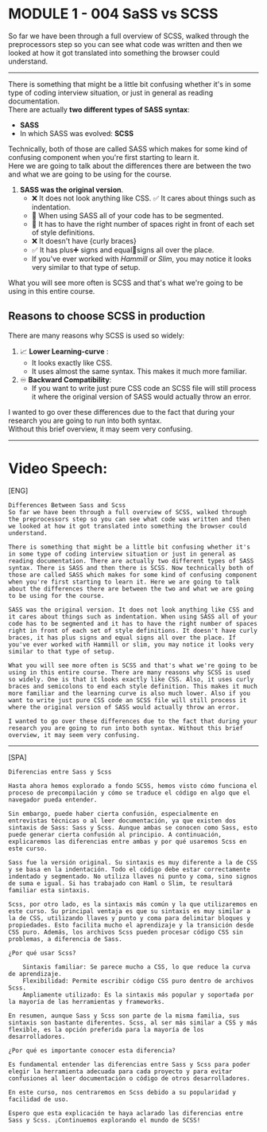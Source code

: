 # MODULE 1 - 004 SaSS vs SCSS
So far we have been through a full overview of SCSS, walked through the preprocessors step so you can see what code was written and then we looked at how it got translated into something the browser could understand.  
***
There is something that might be a little bit confusing whether it's in some type of coding interview situation, or just in general as reading documentation.  
There are actually **two different types of SASS syntax**:
- **SASS**
- In which SASS was evolved: **SCSS**

Technically, both of those are called SASS which makes for some kind of confusing component when you're first starting to learn it.  
Here we are going to talk about the differences there are between the two and what we are going to be using for the course.  

1. **SASS was the original version**.
   - ❌ It does not look anything like CSS. ✅ It cares about things such as indentation.
   - 🫵 When using SASS all of your code has to be segmented.
   - 🫵 It has to have the right number of spaces right in front of each set of style definitions.
   - ❌ It doesn't have {curly braces}
   - ✅ It has plus➕ signs and equal🟰signs all over the place.
   - If you've ever worked with *Hammill* or *Slim*, you may notice it looks very similar to that type of setup.

What you will see more often is SCSS and that's what we're going to be using in this entire course.  

## Reasons to choose SCSS in production
There are many reasons why SCSS is used so widely:
1. 📈 **Lower Learning-curve** :
   * It looks exactly like CSS.
   * It uses almost the same syntax. This makes it much more familiar.
2. ♾️ **Backward Compatibility**:
   * If you want to write just pure CSS code an SCSS file will still process it where the original version of SASS would actually throw an error.

I wanted to go over these differences due to the fact that during your research you are going to run into both syntax.  
Without this brief overview, it may seem very confusing.
***
# Video Speech:
[ENG]
```text
Differences Between Sass and Scss
So far we have been through a full overview of SCSS, walked through the preprocessors step so you can see what code was written and then we looked at how it got translated into something the browser could understand.

There is something that might be a little bit confusing whether it's in some type of coding interview situation or just in general as reading documentation. There are actually two different types of SASS syntax. There is SASS and then there is SCSS. Now technically both of those are called SASS which makes for some kind of confusing component when you're first starting to learn it. Here we are going to talk about the differences there are between the two and what we are going to be using for the course.

SASS was the original version. It does not look anything like CSS and it cares about things such as indentation. When using SASS all of your code has to be segmented and it has to have the right number of spaces right in front of each set of style definitions. It doesn't have curly braces, it has plus signs and equal signs all over the place. If you've ever worked with Hammill or slim, you may notice it looks very similar to that type of setup.

What you will see more often is SCSS and that's what we're going to be using in this entire course. There are many reasons why SCSS is used so widely. One is that it looks exactly like CSS. Also, it uses curly braces and semicolons to end each style definition. This makes it much more familiar and the learning curve is also much lower. Also if you want to write just pure CSS code an SCSS file will still process it where the original version of SASS would actually throw an error.

I wanted to go over these differences due to the fact that during your research you are going to run into both syntax. Without this brief overview, it may seem very confusing.
```
***
[SPA]
```
Diferencias entre Sass y Scss

Hasta ahora hemos explorado a fondo SCSS, hemos visto cómo funciona el proceso de precompilación y cómo se traduce el código en algo que el navegador pueda entender.

Sin embargo, puede haber cierta confusión, especialmente en entrevistas técnicas o al leer documentación, ya que existen dos sintaxis de Sass: Sass y Scss. Aunque ambas se conocen como Sass, esto puede generar cierta confusión al principio. A continuación, explicaremos las diferencias entre ambas y por qué usaremos Scss en este curso.

Sass fue la versión original. Su sintaxis es muy diferente a la de CSS y se basa en la indentación. Todo el código debe estar correctamente indentado y segmentado. No utiliza llaves ni punto y coma, sino signos de suma e igual. Si has trabajado con Haml o Slim, te resultará familiar esta sintaxis.

Scss, por otro lado, es la sintaxis más común y la que utilizaremos en este curso. Su principal ventaja es que su sintaxis es muy similar a la de CSS, utilizando llaves y punto y coma para delimitar bloques y propiedades. Esto facilita mucho el aprendizaje y la transición desde CSS puro. Además, los archivos Scss pueden procesar código CSS sin problemas, a diferencia de Sass.

¿Por qué usar Scss?

    Sintaxis familiar: Se parece mucho a CSS, lo que reduce la curva de aprendizaje.
    Flexibilidad: Permite escribir código CSS puro dentro de archivos Scss.
    Ampliamente utilizado: Es la sintaxis más popular y soportada por la mayoría de las herramientas y frameworks.

En resumen, aunque Sass y Scss son parte de la misma familia, sus sintaxis son bastante diferentes. Scss, al ser más similar a CSS y más flexible, es la opción preferida para la mayoría de los desarrolladores.

¿Por qué es importante conocer esta diferencia?

Es fundamental entender las diferencias entre Sass y Scss para poder elegir la herramienta adecuada para cada proyecto y para evitar confusiones al leer documentación o código de otros desarrolladores.

En este curso, nos centraremos en Scss debido a su popularidad y facilidad de uso.

Espero que esta explicación te haya aclarado las diferencias entre Sass y Scss. ¡Continuemos explorando el mundo de SCSS!
```
